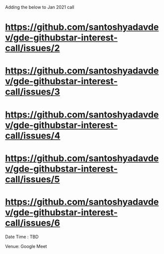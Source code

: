 
Adding the below to Jan 2021 call

# https://github.com/santoshyadavdev/gde-githubstar-interest-call/issues/2
# https://github.com/santoshyadavdev/gde-githubstar-interest-call/issues/3
# https://github.com/santoshyadavdev/gde-githubstar-interest-call/issues/4
# https://github.com/santoshyadavdev/gde-githubstar-interest-call/issues/5
# https://github.com/santoshyadavdev/gde-githubstar-interest-call/issues/6

Date Time : TBD

Venue: Google Meet
